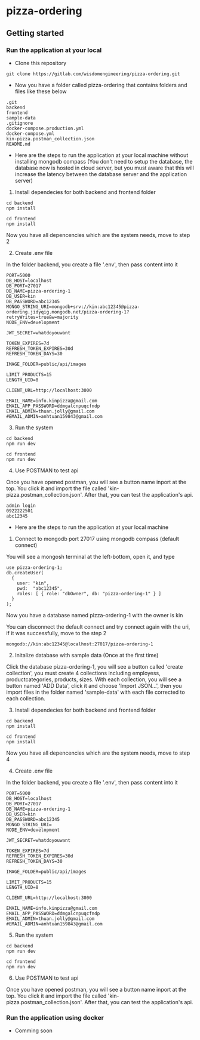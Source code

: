 # pizza-ordering



## Getting started
### Run the application at your local
- Clone this repository
```
git clone https://gitlab.com/wisdomengineering/pizza-ordering.git
```
- Now you have a folder called pizza-ordering that contains folders and files like these below
```
.git
backend
frontend
sample-data
.gitignore
docker-compose.production.yml
docker-compose.yml
kin-pizza.postman_collection.json
README.md
```
- Here are the steps to run the application at your local machine without installing mongodb compass (You don't need to setup the database, the database now is hosted in cloud server, but you must aware that this will increase the latency between the database server and the application server)

1. Install dependecies for both backend and frontend folder
```
cd backend
npm install

cd frontend
npm install
```
Now you have all depencencies which are the system needs, move to step 2

2. Create .env file

In the folder backend, you create a file '.env', then pass content into it

```
PORT=5000
DB_HOST=localhost
DB_PORT=27017
DB_NAME=pizza-ordering-1
DB_USER=kin
DB_PASSWORD=abc12345
MONGO_STRING_URI=mongodb+srv://kin:abc12345@pizza-ordering.jidyqig.mongodb.net/pizza-ordering-1?retryWrites=true&w=majority
NODE_ENV=development

JWT_SECRET=whatdoyouwant

TOKEN_EXPIRES=7d
REFRESH_TOKEN_EXPIRES=30d
REFRESH_TOKEN_DAYS=30

IMAGE_FOLDER=public/api/images

LIMIT_PRODUCTS=15
LENGTH_UID=8

CLIENT_URL=http://localhost:3000

EMAIL_NAME=info.kinpizza@gmail.com
EMAIL_APP_PASSWORD=ddmgalcnpuqcfndp
EMAIL_ADMIN=thuan.jolly@gmail.com
#EMAIL_ADMIN=anhtuan159843@gmail.com
```

3. Run the system
```
cd backend
npm run dev

cd frontend
npm run dev
```

4. Use POSTMAN to test api

Once you have opened postman, you will see a button name inport at the top. You click it and import the file called 'kin-pizza.postman_collection.json'. After that, you can test the application's api.

```
admin login
0922222501
abc12345
```

- Here are the steps to run the application at your local machine
1. Connect to mongodb port 27017 using mongodb compass (default connect)

You will see a mongosh terminal at the left-bottom, open it, and type

```
use pizza-ordering-1;
db.createUser(
  {
    user: "kin",
    pwd:  "abc12345",
    roles: [ { role: "dbOwner", db: "pizza-ordering-1" } ]
  }
);
```
Now you have a database named pizza-ordering-1 with the owner is kin

You can disconnect the default connect and try connect again with the uri, if it was successfully, move to the step 2
```
mongodb://kin:abc12345@localhost:27017/pizza-ordering-1
```
2. Initalize database with sample data (Once at the first time)

Click the database pizza-ordering-1, you will see a button called 'create collection', you must create 4 collections including employess, productcategories, products, sizes. With each collection, you will see a button named 'ADD Data', click it and choose 'Import JSON...', then you import files  in the folder named 'sample-data' with each file corrected to each collection. 

3. Install dependecies for both backend and frontend folder
```
cd backend
npm install

cd frontend
npm install
```
Now you have all depencencies which are the system needs, move to step 4

4. Create .env file

In the folder backend, you create a file '.env', then pass content into it

```
PORT=5000
DB_HOST=localhost
DB_PORT=27017
DB_NAME=pizza-ordering-1
DB_USER=kin
DB_PASSWORD=abc12345
MONGO_STRING_URI=
NODE_ENV=development

JWT_SECRET=whatdoyouwant

TOKEN_EXPIRES=7d
REFRESH_TOKEN_EXPIRES=30d
REFRESH_TOKEN_DAYS=30

IMAGE_FOLDER=public/api/images

LIMIT_PRODUCTS=15
LENGTH_UID=8

CLIENT_URL=http://localhost:3000

EMAIL_NAME=info.kinpizza@gmail.com
EMAIL_APP_PASSWORD=ddmgalcnpuqcfndp
EMAIL_ADMIN=thuan.jolly@gmail.com
#EMAIL_ADMIN=anhtuan159843@gmail.com
```

5. Run the system
```
cd backend
npm run dev

cd frontend
npm run dev
```

6. Use POSTMAN to test api

Once you have opened postman, you will see a button name inport at the top. You click it and import the file called 'kin-pizza.postman_collection.json'. After that, you can test the application's api.

### Run the application using docker
- Comming soon
